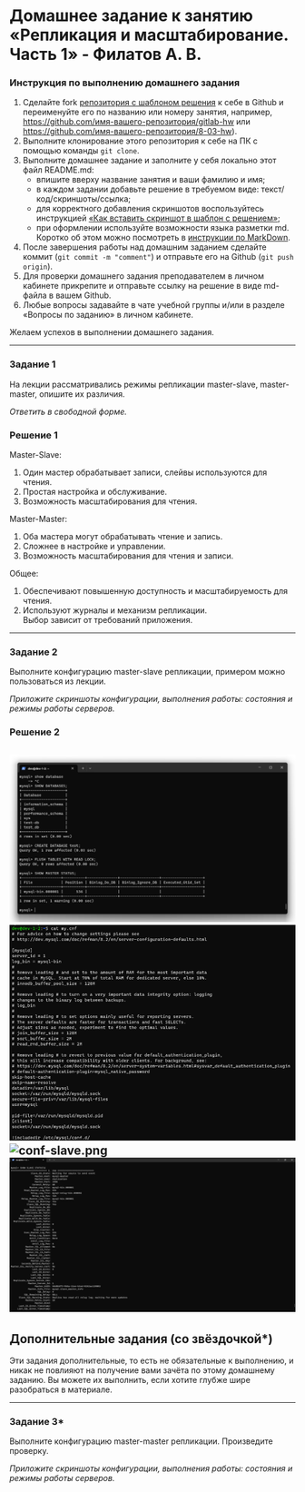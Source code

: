 # Домашнее задание к занятию «Репликация и масштабирование. Часть 1» - Филатов А. В.

### Инструкция по выполнению домашнего задания

1. Сделайте fork [репозитория c шаблоном решения](https://github.com/netology-code/sys-pattern-homework) к себе в Github и переименуйте его по названию или номеру занятия, например, https://github.com/имя-вашего-репозитория/gitlab-hw или https://github.com/имя-вашего-репозитория/8-03-hw).
2. Выполните клонирование этого репозитория к себе на ПК с помощью команды `git clone`.
3. Выполните домашнее задание и заполните у себя локально этот файл README.md:
   - впишите вверху название занятия и ваши фамилию и имя;
   - в каждом задании добавьте решение в требуемом виде: текст/код/скриншоты/ссылка;
   - для корректного добавления скриншотов воспользуйтесь инструкцией [«Как вставить скриншот в шаблон с решением»](https://github.com/netology-code/sys-pattern-homework/blob/main/screen-instruction.md);
   - при оформлении используйте возможности языка разметки md. Коротко об этом можно посмотреть в [инструкции по MarkDown](https://github.com/netology-code/sys-pattern-homework/blob/main/md-instruction.md).
4. После завершения работы над домашним заданием сделайте коммит (`git commit -m "comment"`) и отправьте его на Github (`git push origin`).
5. Для проверки домашнего задания преподавателем в личном кабинете прикрепите и отправьте ссылку на решение в виде md-файла в вашем Github.
6. Любые вопросы задавайте в чате учебной группы и/или в разделе «Вопросы по заданию» в личном кабинете.

Желаем успехов в выполнении домашнего задания.

---

### Задание 1

На лекции рассматривались режимы репликации master-slave, master-master, опишите их различия.

*Ответить в свободной форме.*

### Решение 1
Master-Slave:   

1. Один мастер обрабатывает записи, слейвы используются для чтения.
2. Простая настройка и обслуживание.
3. Возможность масштабирования для чтения.   

Master-Master:   

1. Оба мастера могут обрабатывать чтение и запись.
2. Сложнее в настройке и управлении.
3. Возможность масштабирования для чтения и записи.   

Общее:   

1. Обеспечивают повышенную доступность и масштабируемость для чтения.
2. Используют журналы и механизм репликации.   
Выбор зависит от требований приложения.
---

### Задание 2

Выполните конфигурацию master-slave репликации, примером можно пользоваться из лекции.

*Приложите скриншоты конфигурации, выполнения работы: состояния и режимы работы серверов.*

### Решение 2
![mster-status.png](https://github.com/v1us1885/hw-replica12-06/blob/main/mster-status.png)
![conf-master.png](https://github.com/v1us1885/hw-replica12-06/blob/main/conf-master.png)
![conf-slave.png](https://github.com/v1us1885/hw-replica12-06/blob/main/mster-slave.png)
![slave-status.png](https://github.com/v1us1885/hw-replica12-06/blob/main/slave-status.png)
---

## Дополнительные задания (со звёздочкой*)
Эти задания дополнительные, то есть не обязательные к выполнению, и никак не повлияют на получение вами зачёта по этому домашнему заданию. Вы можете их выполнить, если хотите глубже шире разобраться в материале.

---

### Задание 3* 

Выполните конфигурацию master-master репликации. Произведите проверку.

*Приложите скриншоты конфигурации, выполнения работы: состояния и режимы работы серверов.*